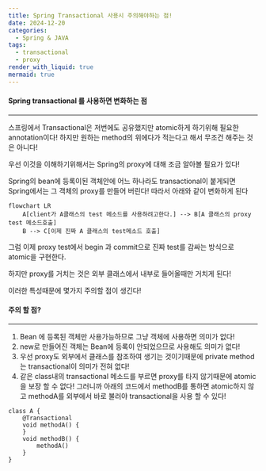 ```yaml
---
title: Spring Transactional 사용시 주의해야하는 점!
date: 2024-12-20
categories:
  - Spring & JAVA
tags:
  - transactional
  - proxy
render_with_liquid: true
mermaid: true
---
```

#### Spring transactional 를 사용하면 변화하는 점
---
스프링에서 Transactional은 저번에도 공유했지만 atomic하게 하기위해 필요한 annotation이다!
하지만 원하는 method의 위에다가 적는다고 해서 무조건 해주는 것은 아니다!

우선 이것을 이해하기위해서는 Spring의 proxy에 대해 조금 알아볼 필요가 있다!

Spring의 bean에 등록이된 객체안에 어느 하나라도 transactional이 붙게되면 Spring에서는 그 객체의 proxy를 만들어 버린다! 따라서 아래와 같이 변화하게 된다

```mermaid
flowchart LR
    A[client가 A클래스의 test 메소드를 사용하려고한다.] --> B[A 클래스의 proxy test 메소드호출]
	B --> C[이제 진짜 A 클래스의 test메소드 호출]
```

그럼 이제 proxy test에서 begin 과 commit으로 진짜 test를 감싸는 방식으로 atomic을 구현한다.

하지만 proxy를 거치는 것은 외부 클래스에서 내부로 들어올때만 거치게 된다!

이러한 특성때문에 몇가지 주의할 점이 생긴다!

#### 주의 할 점?
---
1. Bean 에 등록된 객체만 사용가능하므로 그냥 객체에 사용하면 의미가 없다!
2. new로 만들어진 객체는 Bean에 등록이 안되었으므로 사용해도 의미가 없다!
3.  우선 proxy도 외부에서 클래스를 참조하여 생기는 것이기때문에 private method는 transactional이 의미가 전혀 없다!
4. 같은 class내의 transactional 메소드를 부르면 proxy를 타지 않기때문에 atomic을 보장 할 수 없다! 그러니까 아래의 코드에서 methodB를 통하면 atomic하지 않고 methodA를 외부에서 바로 불러야 transactional을 사용 할 수 있다!


```
class A {
	@Transactional
	void methodA() {
	}
	void methodB() {
		methodA()
	}
}
```